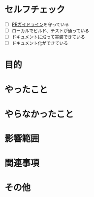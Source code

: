 # セルフチェック

- [ ] [PRガイドライン](Readme.md#pull-request-ガイドライン)を守っている
- [ ] ローカルでビルド、テストが通っている
- [ ] ドキュメントに沿って実装できている
- [ ] ドキュメント化ができている

# 目的

# やったこと

# やらなかったこと

# 影響範囲

# 関連事項

# その他
